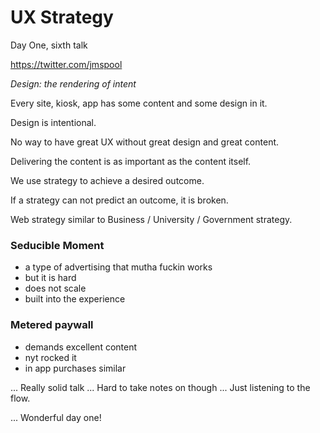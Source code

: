 # UX Strategy

Day One, sixth talk

https://twitter.com/jmspool

*Design: the rendering of intent*

Every site, kiosk, app has some content and some design in it.

Design is intentional.

No way to have great UX without great design and great content.

Delivering the content is as important as the content itself.

We use strategy to achieve a desired outcome.

If a strategy can not predict an outcome, it is broken.

Web strategy similar to Business / University / Government strategy.


### Seducible Moment

- a type of advertising that mutha fuckin works
- but it is hard
- does not scale
- built into the experience


### Metered paywall

- demands excellent content
- nyt rocked it
- in app purchases similar

... Really solid talk ... Hard to take notes on though ... Just listening to the flow.

... Wonderful day one!

